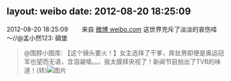 layout: weibo
date: 2012-08-20 18:25:09
---
<meta name="referrer" content="no-referrer" />

2012-08-20 18:25:09  &nbsp;&nbsp;&nbsp;&nbsp;&nbsp;&nbsp; 来自 <a href="http://weibo.com/" rel="nofollow">微博 weibo.com</a>
这世界充斥了淡淡的哀伤哇～//@孟小然123: 碉堡
>  @围脖小图库: 【这个镜头要火！】女主选择了干爹，屌丝男即便是奥运冠军也望而无语，含泪凝噎。。。我太膜拜央视了！新闻节目拍出了TVB的味道！(转) ​​​
>  ![图片](https://ww2.sinaimg.cn/large/a74b9814gw1dw37laq7xlg.gif)
